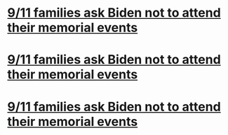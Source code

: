 # [9/11 families ask Biden not to attend their memorial events](./20210807082203)
# [9/11 families ask Biden not to attend their memorial events](./20210807081228)
# [9/11 families ask Biden not to attend their memorial events](./20210806231024)

